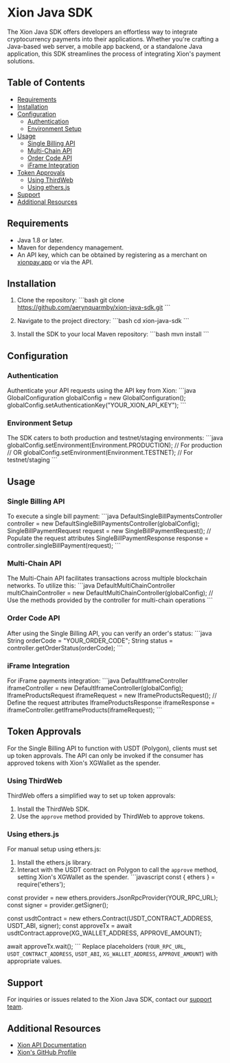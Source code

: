 # Xion Java SDK

The Xion Java SDK offers developers an effortless way to integrate cryptocurrency payments into their applications. Whether you're crafting a Java-based web server, a mobile app backend, or a standalone Java application, this SDK streamlines the process of integrating Xion's payment solutions.

## Table of Contents

- [Requirements](#requirements)
- [Installation](#installation)
- [Configuration](#configuration)
  - [Authentication](#authentication)
  - [Environment Setup](#environment-setup)
- [Usage](#usage)
  - [Single Billing API](#single-billing-api)
  - [Multi-Chain API](#multi-chain-api)
  - [Order Code API](#order-code-api)
  - [iFrame Integration](#iframe-integration)
- [Token Approvals](#token-approvals)
  - [Using ThirdWeb](#using-thirdweb)
  - [Using ethers.js](#using-ethersjs)
- [Support](#support)
- [Additional Resources](#additional-resources)

## Requirements

- Java 1.8 or later.
- Maven for dependency management.
- An API key, which can be obtained by registering as a merchant on [xionpay.app](https://xionpay.app) or via the API.

## Installation

1. Clone the repository:
\```bash
git clone https://github.com/aerynquarmby/xion-java-sdk.git
\```

2. Navigate to the project directory:
\```bash
cd xion-java-sdk
\```

3. Install the SDK to your local Maven repository:
\```bash
mvn install
\```

## Configuration

### Authentication

Authenticate your API requests using the API key from Xion:
\```java
GlobalConfiguration globalConfig = new GlobalConfiguration();
globalConfig.setAuthenticationKey("YOUR_XION_API_KEY");
\```

### Environment Setup

The SDK caters to both production and testnet/staging environments:
\```java
globalConfig.setEnvironment(Environment.PRODUCTION); // For production
// OR
globalConfig.setEnvironment(Environment.TESTNET); // For testnet/staging
\```

## Usage

### Single Billing API

To execute a single bill payment:
\```java
DefaultSingleBillPaymentsController controller = new DefaultSingleBillPaymentsController(globalConfig);
SingleBillPaymentRequest request = new SingleBillPaymentRequest();
// Populate the request attributes
SingleBillPaymentResponse response = controller.singleBillPayment(request);
\```

### Multi-Chain API

The Multi-Chain API facilitates transactions across multiple blockchain networks. To utilize this:
\```java
DefaultMultiChainController multiChainController = new DefaultMultiChainController(globalConfig);
// Use the methods provided by the controller for multi-chain operations
\```

### Order Code API

After using the Single Billing API, you can verify an order's status:
\```java
String orderCode = "YOUR_ORDER_CODE";
String status = controller.getOrderStatus(orderCode);
\```

### iFrame Integration

For iFrame payments integration:
\```java
DefaultIframeController iframeController = new DefaultIframeController(globalConfig);
IframeProductsRequest iframeRequest = new IframeProductsRequest();
// Define the request attributes
IframeProductsResponse iframeResponse = iframeController.getIframeProducts(iframeRequest);
\```

## Token Approvals

For the Single Billing API to function with USDT (Polygon), clients must set up token approvals. The API can only be invoked if the consumer has approved tokens with Xion's XGWallet as the spender.

### Using ThirdWeb

ThirdWeb offers a simplified way to set up token approvals:
1. Install the ThirdWeb SDK.
2. Use the `approve` method provided by ThirdWeb to approve tokens.

### Using ethers.js

For manual setup using ethers.js:
1. Install the ethers.js library.
2. Interact with the USDT contract on Polygon to call the `approve` method, setting Xion's XGWallet as the spender.
\```javascript
const { ethers } = require('ethers');

const provider = new ethers.providers.JsonRpcProvider(YOUR_RPC_URL);
const signer = provider.getSigner();

const usdtContract = new ethers.Contract(USDT_CONTRACT_ADDRESS, USDT_ABI, signer);
const approveTx = await usdtContract.approve(XG_WALLET_ADDRESS, APPROVE_AMOUNT);

await approveTx.wait();
\```
Replace placeholders (`YOUR_RPC_URL`, `USDT_CONTRACT_ADDRESS`, `USDT_ABI`, `XG_WALLET_ADDRESS`, `APPROVE_AMOUNT`) with appropriate values.

## Support

For inquiries or issues related to the Xion Java SDK, contact our [support team](mailto:support@xionpay.app).

## Additional Resources

- [Xion API Documentation](https://apimatic.io/apidocs/xionglobal)
- [Xion's GitHub Profile](https://github.com/xion-global)
